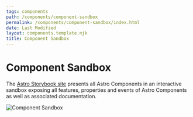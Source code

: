 ```yaml
---
tags: components
path: /components/component-sandbox
permalink: /components/component-sandbox/index.html
date: Last Modified
layout: components.template.njk
title: Component Sandbox
---
```


# Component Sandbox

The [Astro Storybook site](https://astro-components-v6.netlify.app/) presents all Astro Components in an interactive sandbox exposing all features, properties and events of Astro Components as well as associated documentation.

![Component Sandbox](/img/components/component-sandbox.png)
